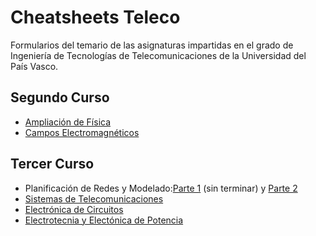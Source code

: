 # Cheatsheets Teleco

Formularios del temario de las asignaturas impartidas en el grado de Ingeniería de Tecnologías de Telecomunicaciones de la Universidad del País Vasco.

## Segundo Curso

* [Ampliación de Física](https://github.com/javierdemartin/Cheatsheets_Teleco/blob/master/Ampliación%20de%20F%C3%ADsica/AF_Cheatsheet.pdf)
* [Campos Electromagnéticos](https://github.com/javierdemartin/Cheatsheets_Teleco/blob/master/Campos%20Electromagnéticos/CE_Cheatsheet.pdf)

## Tercer Curso

* Planificación de Redes y Modelado:[Parte 1](https://github.com/javierdemartin/Cheatsheets_Teleco/blob/master/Planificación%20de%20Redes%20y%20Modelado/PRM_Cheatsheet.pdf) (sin terminar) y [Parte 2](https://github.com/javierdemartin/Cheatsheets_Teleco/blob/master/Planificación%20de%20Redes%20y%20Modelado/Parte%202/PRM_Cheatsheet_Parte2.pdf)
* [Sistemas de Telecomunicaciones](https://github.com/javierdemartin/Cheatsheets_Teleco/blob/master/Sistemas%20de%20Telecomunicaciones/SdT_Cheatsheet.pdf)
* [Electrónica de Circuitos](https://github.com/javierdemartin/Cheatsheets_Teleco/blob/master/Electronica%20de%20Circuitos/EdC_Cheatsheet.pdf)
* [Electrotecnia y Electónica de Potencia](https://github.com/javierdemartin/Cheatsheets_Teleco/blob/master/Electrotecnia%20y%20Electrónica%20de%20Potencia/EyEdP_Cheatsheet.pdf)

